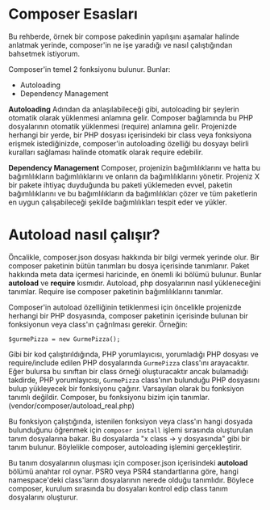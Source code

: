 # Composer Esasları

Bu rehberde, örnek bir compose pakedinin yapılışını aşamalar halinde anlatmak yerinde, composer'in ne işe yaradığı ve nasıl çalıştığından bahsetmek istiyorum.

Composer'in temel 2 fonksiyonu bulunur. Bunlar:

- Autoloading
- Dependency Management

**Autoloading** Adından da anlaşılabileceği gibi, autoloading bir şeylerin otomatik olarak yüklenmesi anlamına gelir. Composer bağlamında bu PHP dosyalarının otomatik yüklenmesi (require) anlamına gelir. Projenizde herhangi bir yerde, bir PHP dosyası içerisindeki bir class veya fonksiyona erişmek istediğinizde, composer'in autoloading özelliği bu dosyayı belirli kuralları sağlaması halinde otomatik olarak require edebilir.

**Dependency Management** Composer, projenizin bağımlılıklarını ve hatta bu bağımlılıkların bağımlılıklarını ve onların da bağımlılıklarını yönetir. Projeniz X bir pakete ihtiyaç duyduğunda bu paketi yüklemeden evvel, paketin bağımlılıklarını ve bu bağımlılıkların da bağımlılıkları çözer ve tüm paketlerin en uygun çalışabileceği şekilde bağımlılıkları tespit eder ve yükler.

# Autoload nasıl çalışır?

Öncalikle, composer.json dosyası hakkında bir bilgi vermek yerinde olur. Bir composer paketinin bütün tanımları bu dosya içerisinde tanımlanır. Paket hakkında meta data içermesi haricinde, en önemli iki bölümü bulunur. Bunlar **autoload** ve **require** kısmıdır. Autoload, php dosyalarının nasıl yükleneceğini tanımlar. Require ise composer paketinin bağımlılıklarını tanımlar.

Composer'in autoload özelliğinin tetiklenmesi için öncelikle projenizde herhangi bir PHP dosyasında, composer paketinin içerisinde bulunan bir fonksiyonun veya class'ın çağrılması gerekir. Örneğin:

`$gurmePizza = new GurmePizza();`

Gibi bir kod çalıştırıldığında, PHP yorumlayıcısı, yorumladığı PHP dosyası ve require/include edilen PHP dosyalarında `GurmePizza` class'ını arayacaktır. Eğer bulursa bu sınıftan bir class örneği oluşturacaktır ancak bulamadığı takdirde, PHP yorumlayıcısı, `GurmePizza` class'ının bulunduğu PHP dosyasını bulup yükleyecek bir fonksiyonu çağırır. Varsayılan olarak bu fonksiyon tanımlı değildir. Composer, bu fonksiyonu bizim için tanımlar. (vendor/composer/autoload_real.php)

Bu fonksiyon çalıştığında, istenilen fonksiyon veya class'ın hangi dosyada bulunduğunu öğrenmek için `composer install` işlemi sırasında oluşturulan tanım dosyalarına bakar. Bu dosyalarda "x class -> y dosyasında" gibi bir tanım bulunur. Böylelikle composer, autoloading işlemini gerçekleştirir.

Bu tanım dosyalarının oluşması için composer.json içerisindeki **autoload** bölümü anahtar rol oynar. PSR0 veya PSR4 standartlarına göre, hangi namespace'deki class'ların dosyalarının nerede olduğu tanımlıdır. Böylece composer, kurulum sırasında bu dosyaları kontrol edip class tanım dosyalarını oluşturur.
